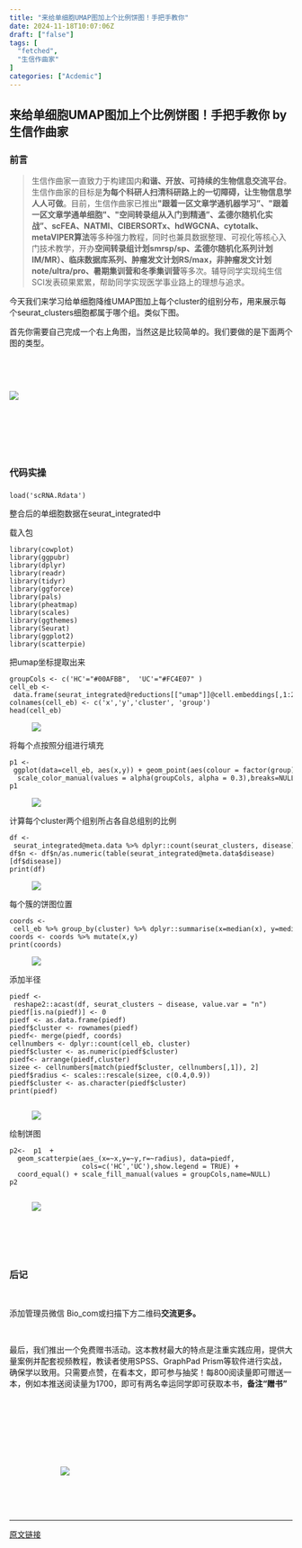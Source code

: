 ```yaml
---
title: "来给单细胞UMAP图加上个比例饼图！手把手教你"
date: 2024-11-18T10:07:06Z
draft: ["false"]
tags: [
  "fetched",
  "生信作曲家"
]
categories: ["Acdemic"]
---
```

来给单细胞UMAP图加上个比例饼图！手把手教你 by 生信作曲家
------
<div><section><h3><span>前言</span></h3><blockquote><p><span></span><span></span><span></span><span><span></span><span><span></span><span><span></span><span><span><span></span><span><span><span>生信作曲家一直致力于构建国内<span><strong>和谐、开放、可持续</strong></span><strong>的生物信息交流平台</strong>。生信作曲家的目标是<strong>为每个科研人扫清科研路上的一切障碍，让生物信息学人人可做</strong>。目前，生信作曲家已推出<span><strong>"</strong><strong>跟着一区文章学通机器学习”、</strong><strong>"</strong><strong>跟着一区文章学通单细胞</strong><strong>"、"空间转录组从入门到精通”、孟德尔随机化实战”</strong><strong>、scFEA</strong><strong><strong>、</strong>NATMI、CIBERSORTx、hdWGCNA、cytotalk、metaVIPER算法</strong></span>等多种强力教程，同时也兼具数据整理、可视化等核心入门技术教学，开办<span><strong>空间转录组计划smrsp/sp、孟德尔随机化系列计划IM/MR）、临床数据库系列、肿瘤发文计划RS/max，非肿瘤发文计划note/ultra/pro</strong></span><strong>、暑期集训营和冬季集训营</strong>等多次。辅导同学实现纯生信SCI发表硕果累累，帮助同学实现医学事业路上的理想与追求。</span></span></span><span></span></span></span><span></span></span><span></span></span><span></span></span><span></span><span></span><span></span><span></span></p></blockquote><p>今天我们来学习<span>给单细胞降维UMAP图加上每个cluster的组别分布，用来展示每个seurat_clusters细胞都属于哪个组。类似下图。<br></span></p><p><span>首先你需要自己完成一个右上角图，当然这是比较简单的。我们要做的是下面两个图的类型。</span></p><p><span><strong><span><br></span></strong></span></p><p><br></p><p><img data-galleryid="" data-imgfileid="100006909" data-ratio="0.6222222222222222" data-s="300,640" data-src="https://mmbiz.qpic.cn/mmbiz_png/mo60jlFOtaC5613OOcbFtyaGA8X9wWUmwUYC6f1HOK4j3az7wDcLaZxcMSrMAz2Q96Oq9qxtgTibzl39eHLuFfw/640?wx_fmt=png&amp;from=appmsg" data-type="png" data-w="1080" src="https://mmbiz.qpic.cn/mmbiz_png/mo60jlFOtaC5613OOcbFtyaGA8X9wWUmwUYC6f1HOK4j3az7wDcLaZxcMSrMAz2Q96Oq9qxtgTibzl39eHLuFfw/640?wx_fmt=png&amp;from=appmsg"></p><p><br></p><p><br></p><br><h3><span>代码实操</span></h3><section data-tool="mdnice编辑器" data-website="https://www.mdnice.com"><h3 data-tool="mdnice编辑器"><span></span></h3><section data-tool="mdnice编辑器" data-website="https://www.mdnice.com"><pre data-tool="mdnice编辑器"><span></span><code>load(<span>'scRNA.Rdata'</span>)<br></code></pre><p data-tool="mdnice编辑器">整合后的单细胞数据在seurat_integrated中</p><p data-tool="mdnice编辑器">载入包</p><pre data-tool="mdnice编辑器"><span></span><code><span>library</span>(cowplot)<br><span>library</span>(ggpubr)<br><span>library</span>(dplyr)<br><span>library</span>(readr)<br><span>library</span>(tidyr)<br><span>library</span>(ggforce)<br><span>library</span>(pals)<br><span>library</span>(pheatmap)<br><span>library</span>(scales)<br><span>library</span>(ggthemes)<br><span>library</span>(Seurat)<br><span>library</span>(ggplot2)<br><span>library</span>(scatterpie)<br></code></pre><p data-tool="mdnice编辑器">把umap坐标提取出来</p><pre data-tool="mdnice编辑器"><span></span><code>groupCols &lt;- c(<span>'HC'</span>=<span>"#00AFBB"</span>,  <span>'UC'</span>=<span>"#FC4E07"</span> )<br>cell_eb &lt;- data.frame(seurat_integrated@reductions[[<span>"umap"</span>]]@cell.embeddings[,<span>1</span>:<span>2</span>],cluster=as.character(seurat_integrated$seurat_clusters),group=as.character(seurat_integrated$disease), stringsAsFactors = <span>F</span>)<br>colnames(cell_eb) &lt;- c(<span>'x'</span>,<span>'y'</span>,<span>'cluster'</span>, <span>'group'</span>)<br>head(cell_eb)<br></code></pre><figure data-tool="mdnice编辑器"><img data-imgfileid="100006910" data-ratio="0.17685185185185184" data-src="https://mmbiz.qpic.cn/mmbiz_png/mo60jlFOtaC5613OOcbFtyaGA8X9wWUmugdzSI8PSLwcHaNsrGjiaAZMOUvI5IvvKiaDNDtRWLU3ib3HQiaHDibKE7Q/640?wx_fmt=png&amp;from=appmsg" data-type="png" data-w="1080" src="https://mmbiz.qpic.cn/mmbiz_png/mo60jlFOtaC5613OOcbFtyaGA8X9wWUmugdzSI8PSLwcHaNsrGjiaAZMOUvI5IvvKiaDNDtRWLU3ib3HQiaHDibKE7Q/640?wx_fmt=png&amp;from=appmsg"></figure><p data-tool="mdnice编辑器">将每个点按照分组进行填充</p><pre data-tool="mdnice编辑器"><span></span><code>p1 &lt;- ggplot(data=cell_eb, aes(x,y)) + geom_point(aes(colour = factor(group)), alpha=<span>0.5</span>, size=<span>0.25</span>,show.legend = <span>F</span>) +<br>  scale_color_manual(values = alpha(groupCols, alpha = <span>0.3</span>),breaks=<span>NULL</span>) + theme_pubr()+ NoAxes() <br>p1<br></code></pre><figure data-tool="mdnice编辑器"><img data-imgfileid="100006913" data-ratio="0.45740740740740743" data-src="https://mmbiz.qpic.cn/mmbiz_png/mo60jlFOtaC5613OOcbFtyaGA8X9wWUmicOAruoAKEMyqewjyEgmr5PnrYZ0Ubd4S4ZaiaZhR6JMvuVAs4ibPyK3A/640?wx_fmt=png&amp;from=appmsg" data-type="png" data-w="1080" src="https://mmbiz.qpic.cn/mmbiz_png/mo60jlFOtaC5613OOcbFtyaGA8X9wWUmicOAruoAKEMyqewjyEgmr5PnrYZ0Ubd4S4ZaiaZhR6JMvuVAs4ibPyK3A/640?wx_fmt=png&amp;from=appmsg"></figure><p data-tool="mdnice编辑器">计算每个cluster两个组别所占各自总组别的比例</p><pre data-tool="mdnice编辑器"><span></span><code>df &lt;- seurat_integrated@meta.data %&gt;% dplyr::count(seurat_clusters, disease) <br>df$n &lt;- df$n/as.numeric(table(seurat_integrated@meta.data$disease)[df$disease]) <br>print(df)<br></code></pre><figure data-tool="mdnice编辑器"><img data-imgfileid="100006912" data-ratio="0.8416666666666667" data-src="https://mmbiz.qpic.cn/mmbiz_png/mo60jlFOtaC5613OOcbFtyaGA8X9wWUmMicXz3nN1RicWWHiasG9xcJjrzP8SUIPGbuOBqINcmrgDV5jZlibxdlbibw/640?wx_fmt=png&amp;from=appmsg" data-type="png" data-w="1080" src="https://mmbiz.qpic.cn/mmbiz_png/mo60jlFOtaC5613OOcbFtyaGA8X9wWUmMicXz3nN1RicWWHiasG9xcJjrzP8SUIPGbuOBqINcmrgDV5jZlibxdlbibw/640?wx_fmt=png&amp;from=appmsg"></figure><p data-tool="mdnice编辑器">每个簇的饼图位置</p><pre data-tool="mdnice编辑器"><span></span><code>coords &lt;- cell_eb %&gt;% group_by(cluster) %&gt;% dplyr::summarise(x=median(x), y=median(y)) %&gt;% as.data.frame<br>coords &lt;- coords %&gt;% mutate(x,y)<br>print(coords)<br></code></pre><figure data-tool="mdnice编辑器"><img data-imgfileid="100006911" data-ratio="0.5148148148148148" data-src="https://mmbiz.qpic.cn/mmbiz_png/mo60jlFOtaC5613OOcbFtyaGA8X9wWUmxe1uZepyiajHszkLj6eibuFoT88G0MxPfjPQlGDSpqyOicrP5eIicdRohg/640?wx_fmt=png&amp;from=appmsg" data-type="png" data-w="1080" src="https://mmbiz.qpic.cn/mmbiz_png/mo60jlFOtaC5613OOcbFtyaGA8X9wWUmxe1uZepyiajHszkLj6eibuFoT88G0MxPfjPQlGDSpqyOicrP5eIicdRohg/640?wx_fmt=png&amp;from=appmsg"></figure><p data-tool="mdnice编辑器">添加半径</p><pre data-tool="mdnice编辑器"><span></span><code>piedf &lt;- reshape2::acast(df, seurat_clusters ~ disease, value.var = <span>"n"</span>)<br>piedf[is.na(piedf)] &lt;- <span>0</span><br>piedf &lt;- as.data.frame(piedf)<br>piedf$cluster &lt;- rownames(piedf)<br>piedf&lt;- merge(piedf, coords)<br>cellnumbers &lt;- dplyr::count(cell_eb, cluster)<br>piedf$cluster &lt;- as.numeric(piedf$cluster)<br>piedf&lt;- arrange(piedf,cluster)<br>sizee &lt;- cellnumbers[match(piedf$cluster, cellnumbers[,<span>1</span>]), <span>2</span>]<br>piedf$radius &lt;- scales::rescale(sizee, c(<span>0.4</span>,<span>0.9</span>))<br>piedf$cluster &lt;- as.character(piedf$cluster)<br>print(piedf)<br><br></code></pre><figure data-tool="mdnice编辑器"><img data-imgfileid="100006914" data-ratio="0.3138888888888889" data-src="https://mmbiz.qpic.cn/mmbiz_png/mo60jlFOtaC5613OOcbFtyaGA8X9wWUmZ80s5ibNJzBNzTRYxZKlaibrJA0eQhf8yT6uibL8OrgtDAg2H1iaXjTWpg/640?wx_fmt=png&amp;from=appmsg" data-type="png" data-w="1080" src="https://mmbiz.qpic.cn/mmbiz_png/mo60jlFOtaC5613OOcbFtyaGA8X9wWUmZ80s5ibNJzBNzTRYxZKlaibrJA0eQhf8yT6uibL8OrgtDAg2H1iaXjTWpg/640?wx_fmt=png&amp;from=appmsg"></figure><p data-tool="mdnice编辑器">绘制饼图</p><pre data-tool="mdnice编辑器"><span></span><code>p2&lt;-  p1  + <br>  geom_scatterpie(aes_(x=~x,y=~y,r=~radius), data=piedf,<br>                  cols=c(<span>'HC'</span>,<span>'UC'</span>),show.legend = <span>TRUE</span>) +<br>  coord_equal() + scale_fill_manual(values = groupCols,name=<span>NULL</span>)<br>p2<br><br></code></pre><figure data-tool="mdnice编辑器"><img data-imgfileid="100006919" data-ratio="0.7824074074074074" data-src="https://mmbiz.qpic.cn/mmbiz_png/mo60jlFOtaC5613OOcbFtyaGA8X9wWUmyr8lB0CB6hloQCgVlSemu6SUnKzce2xbAPmMPAVu88CLr31nBzMjqQ/640?wx_fmt=png&amp;from=appmsg" data-type="png" data-w="1080" src="https://mmbiz.qpic.cn/mmbiz_png/mo60jlFOtaC5613OOcbFtyaGA8X9wWUmyr8lB0CB6hloQCgVlSemu6SUnKzce2xbAPmMPAVu88CLr31nBzMjqQ/640?wx_fmt=png&amp;from=appmsg"></figure></section><h3 data-tool="mdnice编辑器"><br></h3></section><p><br></p><h3><span>后记</span></h3><p><br></p><p><span>添加管理员微信 Bio_com或扫描下方二维码<span><strong>交流更多。<br></strong></span></span></p><p><span><span><strong><br></strong></span></span></p><p><span><span>最后，我们推出一个免费赠书活动。这本教材<span>最大的特点是注重实践应用，提供大量案例并配套视频教程，教读者使用SPSS、GraphPad Prism等软件进行实战，确保学以致用。</span></span><span>只需要<span>点赞，在看本文</span>，即可参与抽奖！每800阅读量即可赠送一本，例如本推送阅读量为1700，即可有两名幸运同学即可获取本书，</span><strong><span>备注“赠书</span><span>”</span><span><br></span></strong></span></p><p><span><strong><span><br></span></strong></span></p><section><mp-common-cpsad data-pluginname="mpcps" data-templateid="card" data-traceid="bbf3375d-7b61-4bc0-a28e-6cbca44d9060" data-goodssouce="1" data-pid="101_14751634" data-appuin="3298247369" data-cpsversion="v112"></mp-common-cpsad></section><p><span><strong><span><br></span></strong></span></p><p><span><strong><span><br></span></strong></span></p><p><br></p><p><span>                       </span><img data-cropselx1="0" data-cropselx2="307" data-cropsely1="0" data-cropsely2="307" data-galleryid="" data-imgfileid="100006542" data-ratio="1" data-s="300,640" data-src="https://mmbiz.qpic.cn/mmbiz_png/mo60jlFOtaB9Vq4TQbMtR81HOfuhy7jkZsUypgwNYHTiaEFuvXNqI8z2nlDYc7tbrJ4o7W7dAgqRQPp2lDqfLbA/640?wx_fmt=png" data-type="png" data-w="512" src="https://mmbiz.qpic.cn/mmbiz_png/mo60jlFOtaB9Vq4TQbMtR81HOfuhy7jkZsUypgwNYHTiaEFuvXNqI8z2nlDYc7tbrJ4o7W7dAgqRQPp2lDqfLbA/640?wx_fmt=png"></p><p><br></p><span></span><br></section><p><mp-style-type data-value="3"></mp-style-type></p></div>  
<hr>
<a href="https://mp.weixin.qq.com/s/EdGdDDLfkqlywZQ_QO11EQ",target="_blank" rel="noopener noreferrer">原文链接</a>
